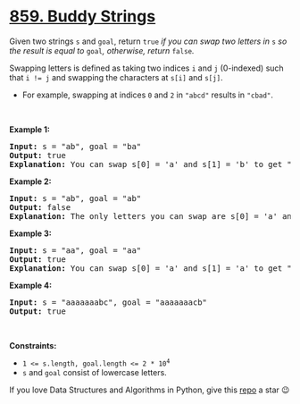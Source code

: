 # [859. Buddy Strings][title]

<p>Given two strings <code>s</code> and <code>goal</code>, return <code>true</code><em> if you can swap two letters in </em><code>s</code><em> so the result is equal to </em><code>goal</code><em>, otherwise, return </em><code>false</code><em>.</em></p>
<p>Swapping letters is defined as taking two indices <code>i</code> and <code>j</code> (0-indexed) such that <code>i != j</code> and swapping the characters at <code>s[i]</code> and <code>s[j]</code>.</p>
<ul>
<li>For example, swapping at indices <code>0</code> and <code>2</code> in <code>"abcd"</code> results in <code>"cbad"</code>.</li>
</ul>
<p> </p>
<p><strong>Example 1:</strong></p>
<pre><strong>Input:</strong> s = "ab", goal = "ba"
<strong>Output:</strong> true
<strong>Explanation:</strong> You can swap s[0] = 'a' and s[1] = 'b' to get "ba", which is equal to goal.
</pre>
<p><strong>Example 2:</strong></p>
<pre><strong>Input:</strong> s = "ab", goal = "ab"
<strong>Output:</strong> false
<strong>Explanation:</strong> The only letters you can swap are s[0] = 'a' and s[1] = 'b', which results in "ba" != goal.
</pre>
<p><strong>Example 3:</strong></p>
<pre><strong>Input:</strong> s = "aa", goal = "aa"
<strong>Output:</strong> true
<strong>Explanation:</strong> You can swap s[0] = 'a' and s[1] = 'a' to get "aa", which is equal to goal.
</pre>
<p><strong>Example 4:</strong></p>
<pre><strong>Input:</strong> s = "aaaaaaabc", goal = "aaaaaaacb"
<strong>Output:</strong> true
</pre>
<p> </p>
<p><strong>Constraints:</strong></p>
<ul>
<li><code>1 &lt;= s.length, goal.length &lt;= 2 * 10<sup>4</sup></code></li>
<li><code>s</code> and <code>goal</code> consist of lowercase letters.</li>
</ul>


If you love Data Structures and Algorithms in Python, give this [repo][me] a star :wink:

[title]: https://leetcode.com/problems/buddy-strings
[me]: https://github.com/bumblebee211196/awesome-python-leetcode